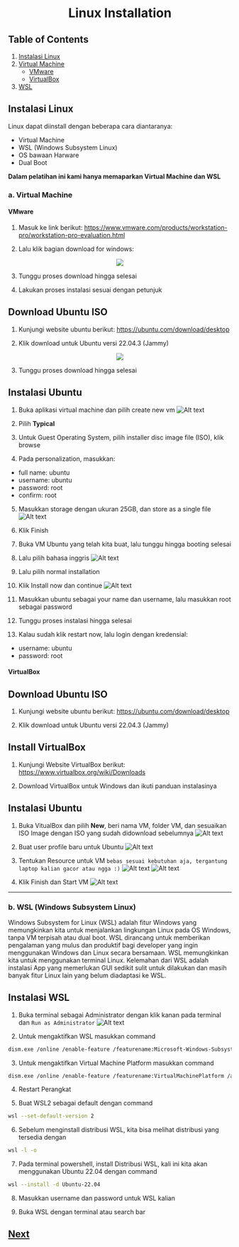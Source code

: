 <div align=center>

# Linux Installation

</div>

## Table of Contents

1. [Instalasi Linux](#instalasi-linux)
2. [Virtual Machine](#a-virtual-machine)
    - [VMware](#vmware)
    - [VirtualBox](#virtualbox)
3. [WSL](#b-wsl-windows-subsystem-linux)

## Instalasi Linux

Linux dapat diinstall dengan beberapa cara diantaranya:
- Virtual Machine
- WSL (Windows Subsystem Linux)
- OS bawaan Harware
- Dual Boot

**Dalam pelatihan ini kami hanya memaparkan Virtual Machine dan WSL**

### a. Virtual Machine

#### VMware 

1. Masuk ke link berikut: https://www.vmware.com/products/workstation-pro/workstation-pro-evaluation.html

2. Lalu klik bagian download for windows: 

<div align=center>
    <img src="../assets/vmwareDL.png">
</div>

3. Tunggu proses download hingga selesai

4. Lakukan proses instalasi sesuai dengan petunjuk

## Download Ubuntu ISO

1. Kunjungi website ubuntu berikut: https://ubuntu.com/download/desktop

2. Klik download untuk Ubuntu versi 22.04.3 (Jammy)

<div align=center>
    <img src="../assets/ubuntu.png">
</div>

3. Tunggu proses download hingga selesai

## Instalasi Ubuntu

1. Buka aplikasi virtual machine dan pilih create new vm
![Alt text](../assets/vmware.png)

2. Pilih **Typical**
3. Untuk Guest Operating System, pilih installer disc image file (ISO), klik browse

4. Pada personalization, masukkan:
- full name:  ubuntu
- username: ubuntu
- password: root
- confirm: root

5. Masukkan storage dengan ukuran 25GB, dan store as a single file
![Alt text](../assets/storageVM.png)

6. Klik Finish

7. Buka VM Ubuntu yang telah kita buat, lalu tunggu hingga booting selesai

8. Lalu pilih bahasa inggris
![Alt text](../assets/languageVM.png)

9. Lalu pilih normal installation

10. Klik Install now dan continue
![Alt text](../assets/installVM.png)

11. Masukkan ubuntu sebagai your name dan username, lalu masukkan root sebagai password

12. Tunggu proses instalasi hingga selesai

13. Kalau sudah klik restart now, lalu login dengan kredensial:
- username: ubuntu
- password: root

#### VirtualBox

## Download Ubuntu ISO

1. Kunjungi website ubuntu berikut: <a>https://ubuntu.com/download/desktop</a>

2. Klik download untuk Ubuntu versi 22.04.3 (Jammy)

## Install VirtualBox

1. Kunjungi Website VirtualBox berikut: <a>https://www.virtualbox.org/wiki/Downloads</a>

2. Download VirtualBox untuk Windows dan ikuti panduan instalasinya

## Instalasi Ubuntu

1. Buka VitualBox dan pilih **New**, beri nama VM, folder VM, dan sesuaikan ISO Image dengan ISO yang sudah didownload sebelumnya
![Alt text](../assets/newvb.png)

2. Buat user profile baru untuk Ubuntu
![Alt text](../assets/profilevb.png)

3. Tentukan Resource untuk VM `bebas sesuai kebutuhan aja, tergantung laptop kalian gacor atau ngga :)`
![Alt text](../assets/memoryvb.png)
![Alt text](../assets/memoryvb2.png)

4. Klik Finish dan Start VM
![Alt text](../assets/finsihvb.png)

---

### b. WSL (Windows Subsystem Linux)

Windows Subsystem for Linux (WSL) adalah fitur Windows yang memungkinkan kita untuk menjalankan lingkungan Linux pada OS Windows, tanpa VM terpisah atau dual boot. WSL dirancang untuk memberikan pengalaman yang mulus dan produktif bagi developer yang ingin menggunakan Windows dan Linux secara bersamaan. WSL memungkinkan kita untuk menggunakan terminal Linux. Kelemahan dari WSL adalah instalasi App yang memerlukan GUI sedikit sulit untuk dilakukan dan masih banyak fitur Linux lain yang belum diadaptasi ke WSL.

## Instalasi WSL

1. Buka terminal sebagai Administrator dengan klik kanan pada terminal dan `Run as Administrator`
![Alt text](../assets/runasadmin.png)


2. Untuk mengaktifkan WSL masukkan command
```sh
dism.exe /online /enable-feature /featurename:Microsoft-Windows-Subsystem-Linux /all /norestart
```

3. Untuk mengaktifkan Virtual Machine Platform masukkan command 
```sh
dism.exe /online /enable-feature /featurename:VirtualMachinePlatform /all /norestart
```

4. Restart Perangkat

5. Buat WSL2 sebagai default dengan command 
```sh
wsl --set-default-version 2
```

6. Sebelum menginstall distribusi WSL, kita bisa melihat distribusi yang tersedia dengan 
```sh
wsl -l -o
```

7. Pada terminal powershell, install Distribusi WSL, kali ini kita akan menggunakan Ubuntu 22.04 dengan command 
```sh 
wsl --install -d Ubuntu-22.04
```

8. Masukkan username dan password untuk WSL kalian

9. Buka WSL dengan terminal atau search bar

## [Next](../3%20-%20Linux%20Commands/README.md)